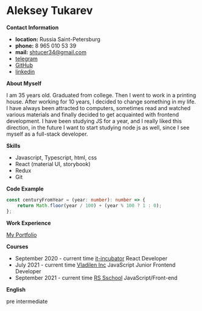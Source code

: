 # Aleksey Tukarev

**Contact Information**

- **location:** Russia Saint-Petersburg
- **phone:** 8 965 010 53 39
- **mail:**  shtucer34@gmail.com
- [telegram](https://t.me/Oreda_Z)
- [GitHub](https://github.com/Oreda-Z)
- [linkedin](https://www.linkedin.com/in/aleksey-tukarev/)


**About Myself**

I am 35 years old. Graduated from college. Then I went to work in a printing house. After working for 10 years, I decided to change something in my life. 
I have always been attracted to computers, sometimes read and watched various materials and finally decided to get acquainted with frontend development.
I have been studying JS for a year, and I really liked this direction, in the future I want to start studying node js as well, since I see myself as a full-stack developer.



**Skills**

- Javascript, Typescript, html, css
- React (material UI, storybook)
- Redux
- Git



**Code Example**

```typescript
const centuryFromYear = (year: number): number => {
    return Math.floor(year / 100) + (year % 100 ? 1 : 0);
};
```

**Work Experience**

[My Portfolio](https://oreda-z.github.io/my-portfolio/)


**Courses**
- September 2020 - current time [it-incubator](https://it-incubator.by/) React Developer
- July 2021 - current time [Vladilen Inc](https://vladilen.ru/) JavaScript Junior Frontend Developer
- September 2021 - current time [RS Sschool](https://rs.school/js/) JavaScript/Front-end


**English**

pre intermediate
